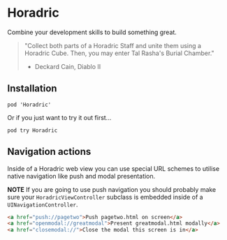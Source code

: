 # Horadric
Combine your development skills to build something great.

> "Collect both parts of a Horadric Staff and unite them using a Horadric Cube. Then, you may enter Tal Rasha's Burial Chamber."
> - Deckard Cain, Diablo II

## Installation

```
pod 'Horadric'
```

Or if you just want to try it out first...

```console
pod try Horadric
```

## Navigation actions

Inside of a Horadric web view you can use special URL schemes to utilise native navigation like push and modal presentation.

**NOTE** If you are going to use push navigation you should probably make sure your `HoradricViewController` subclass is embedded inside of a `UINavigationController`.

```html
<a href="push://pagetwo">Push pagetwo.html on screen</a>
<a href="openmodal://greatmodal">Present greatmodal.html modally</a>
<a href="closemodal://">Close the modal this screen is in</a>
```
